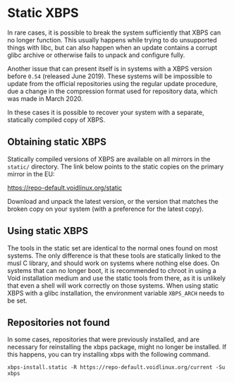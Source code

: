 # Static XBPS

In rare cases, it is possible to break the system sufficiently that XBPS can no
longer function. This usually happens while trying to do unsupported things with
libc, but can also happen when an update contains a corrupt glibc archive or
otherwise fails to unpack and configure fully.

Another issue that can present itself is in systems with a XBPS version before
`0.54` (released June 2019). These systems will be impossible to update from the
official repositories using the regular update procedure, due a change in the
compression format used for repository data, which was made in March 2020.

In these cases it is possible to recover your system with a separate, statically
compiled copy of XBPS.

## Obtaining static XBPS

Statically compiled versions of XBPS are available on all mirrors in the
`static/` directory. The link below points to the static copies on the primary
mirror in the EU:

<https://repo-default.voidlinux.org/static>

Download and unpack the latest version, or the version that matches the broken
copy on your system (with a preference for the latest copy).

## Using static XBPS

The tools in the static set are identical to the normal ones found on most
systems. The only difference is that these tools are statically linked to the
musl C library, and should work on systems where nothing else does. On systems
that can no longer boot, it is recommended to chroot in using a Void
installation medium and use the static tools from there, as it is unlikely that
even a shell will work correctly on those systems. When using static XBPS with a
glibc installation, the environment variable `XBPS_ARCH` needs to be set.

## Repositories not found

In some cases, repositories that were previously installed, and are necessary for reinstalling the xbps package, might no longer be installed. If this happens, you can try installing xbps with the following command.

```xbps-install.static -R https://repo-default.voidlinux.org/current -Su xbps```

